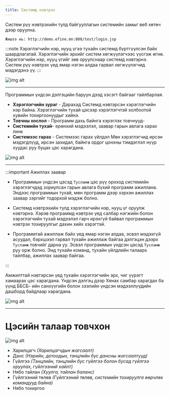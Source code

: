 ```yaml
---
title: Системд нэвтрэх
---
```

Систем рүү нэвтрэхийн тулд байгууллагын системийн замыг веб хөтөч дээр оруулна.

``` 
Жишээ нь: http://demo.efine.mn:808/test/login.jsp 
```

:::note 
Хэрэглэгчийн нэр, нууц үгээ тухайн системд бүртгүүлсэн байх шаардлагатай. Хэрэглэгчийн эрхийг систем хөгжүүлэгчээс үүсгэж өгнө. Хэрэглэгчийн нэр, нууц үгийг зөв оруулснаар системд нэвтэрнэ. Систем рүү нэвтрэх үед ямар нэгэн алдаа гарвал хөгжүүлэгчид мэдэгдэнэ үү.
:::

![img alt](/img/img-2.png)

---

Программын үндсэн дэлгэцийн баруун дээд хэсэгт байгааг тайлбарлая.
- **Хэрэглэгчийн зураг** - Дарахад Системд нэвтэрсэн хэрэглэгчийн нэр байна. Хэрэглэгчийн тухай цэсээр хэрэглэгчтэй холбоотой хувийн тохиргоонуудыг хийнэ. 
- **Товчны хослол** - Программ дахь байнга хэрэглэх товчнууд- 
- **Системийн тухай**- ерөнхий мэдээлэл, заавар гарын авлага харах линк
- **Системээс гарах** - Системээс гарах үйлдэл
Мөн хэрэглэгчид ирсэн мэдэгдлүүд, ирсэн захидал, байнга ордог цонхны тэмдэглэл нүүр хуудас руу буцах цэс харагдана. 

![img alt](/img/image62.png)

---

:::important Ажиллах заавар 

- Программын үндсэн цэсэд  `Тусламж` цэс рүү ороход системийн хэрэглэгчдэд зориулсан гарын авлага бүхий программ ажиллана. Эндээс программын тухай, мөн программ дээр хэрхэн ажиллах заавар зэргийг тодорхой мэдэж болно. 

- Системд нэвтрэхийн тулд хэрэглэгчийн нэр, нууц үг оруулж нэвтэрнэ. Хэрэв программд нэвтрэх үед салбар нэгжийн болон хэрэглэгчийн тухай мэдээлэл гарч ирэхгүй байвал программын нэвтрэх тохируулгыг дахин хийх хэрэгтэй.

- Программтай ажиллаж байх үед ямар нэгэн алдаа, эсвэл мэдэхгүй асуудал, бэрхшээл гарвал тухайн ажиллаж байгаа дэлгэцэн дээрх `Тусламж` товчийг дарна уу. Эсвэл программын үндсэн цэсэд  `Тусламж` руу орж болно. Энд тухайн команд, тухайн үйлдлийн талаарх тайлбар, ажиллах заавар байгаа.

:::

Амжилттай нэвтэрсэн үед тухайн хэрэглэгчийн эрх, чиг үүрэгт хамаарах цэс харагдана. Үндсэн дэлгэц дээр Хянах самбар харагдах ба үүнд ББСБ- ийн санхүүгийн болон зээлийн үндсэн мэдээллүүдийн дашборд байдлаар харагдана. 

![img alt](/img/image-1.png)

---

# **Цэсийн талаар товчхон**
![img alt](/img/image-6.png)


- Харилцагч _(Харилцагчдын жагсаалт)_
- Данс _(Нэрийн, дотоодын, тэнцлийн бус дансны жагсаалтууд)_
- Гүйлгээ _(Тэнцлийн, тэнцлийн бус гүйлгээ болон бусад гүйлгээ оруулах, гүйлгээний хайлт)_
- Нябо тайлан _(Хуулга, тайлан баланс)_
- Гүйлгээний төлөв _(Гүйлгээний төлөв, системийн тохируулга өөрчлөх командууд байна)_
- Нябо тохиргоо




